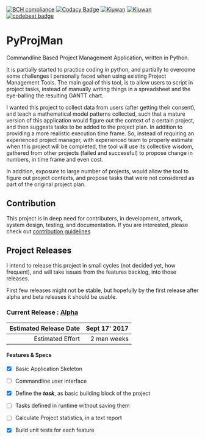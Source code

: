 
[![BCH compliance](https://bettercodehub.com/edge/badge/aawadall/PyProjMan?branch=master)](https://bettercodehub.com/)
[![Codacy Badge](https://api.codacy.com/project/badge/Grade/e78e070a51a84885b5d9af3815923669)](https://www.codacy.com/app/aawadall/PyProjMan?utm_source=github.com&amp;utm_medium=referral&amp;utm_content=aawadall/PyProjMan&amp;utm_campaign=Badge_Grade)
[![Kiuwan](https://www.kiuwan.com/github/aawadall/PyProjMan/badges/security.svg)](https://www.kiuwan.com/github/aawadall/PyProjMan)
[![Kiuwan](https://www.kiuwan.com/github/aawadall/PyProjMan/badges/quality.svg)](https://www.kiuwan.com/github/aawadall/PyProjMan)
[![codebeat badge](https://codebeat.co/badges/32726467-44fd-4686-b768-60335e03a1a1)](https://codebeat.co/projects/github-com-aawadall-pyprojman-master)

# PyProjMan
Commandline Based Project Management Application, written in Python. 

It is partially started to practice coding in python, and partially to overcome some challenges I personally faced when using existing Project Management Tools. 
The main goal of this tool, is to allow users to script in project tasks, instead of manually writing things in a spreadsheet and the eye-balling the resulting GANTT chart.

I wanted this project to collect data from users (after getting their consent), and teach a mathematical model patterns collected, such that a mature version of this application would figure out the context of a certain project, and then suggests tasks to be added to the project plan. In addition to providing a more realistic execution time frame. 
So, instead of requiring an experienced project manager, with experienced team to properly estimate when this project will be completed, the tool will use its collective wisdom, gathered from other projects (failed and successful) to propose change in numbers, in time frame and even cost. 

In addition, exposure to large number of projects, would allow the tool to figure out project contexts, and propose tasks that were not considered as part of the original project plan. 

## Contribution 
This project is in deep need for contributers, in development, artwork, system design, testing, and documentation.
If you are interested, please check out  [contribution guidelines][1]

## Project Releases
I intend to release this project in small cycles (not decided yet, how frequent), and will take issues from the features backlog, into those releases.

First few releases might not be stable, but hopefully by the first release after alpha and beta releases it should be usable.

### Current Release : [Alpha][2]

Estimated Release Date | Sept 17' 2017
----------------------:|--------------:
Estimated Effort       | 2 man weeks

#### Features & Specs

- [x] Basic Application Skeleton 
- [ ] Commandline user interface 
- [x] Define the **_task_**, as basic building block of the project 
- [ ] Tasks defined in runtime without saving them 
- [ ] Calculate Project statistics, in a text report 
- [x] Build unit tests for each feature 
 




[1]: https://github.com/aawadall/PyProjMan/blob/master/CONTRIBUTING.md
[2]: https://github.com/aawadall/PyProjMan/milestone/1
[3]: https://github.com/aawadall/PyProjMan/milestone/2

